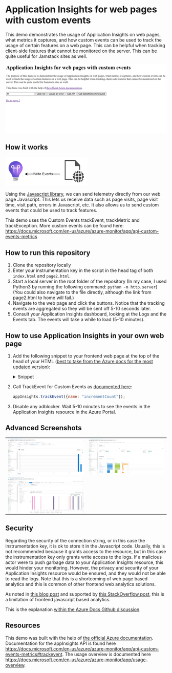 # Application Insights for web pages with custom events

This demo demonstrates the usage of Application Insights on web pages, what metrics it captures, and how custom events can be used to track the usage of certain features on a web page. This can be helpful when tracking client-side features that cannot be monitored on the server. This can be quite useful for Jamstack sites as well.

![Screenshot of Web Application built for the demo](./images/2022-02-17-23-22-28.png)


## How it works

![Client application writes to Azure Application Insights](./images/small_graph.png)

Using the [Javascript library](https://docs.microsoft.com/en-us/azure/azure-monitor/app/javascript), we can send telemetry directly from our web page Javascript. This lets us receive data such as page visits, page visit time, visit path, errors in Javascript, etc. It also allows us to send custom events that could be used to track features.

This demo uses the Custom Events trackEvent, trackMetric and trackException. More custom events can be found here: https://docs.microsoft.com/en-us/azure/azure-monitor/app/api-custom-events-metrics

## How to run this repository

1. Clone the repository locally
2. Enter your instrumentation key in the script in the head tag of both `index.html` and `page2.html`.
3. Start a local server in the root folder of the repository (In my case, I used Python3 by running the following command: `python -m http.server`) (You could also navigate to the file directly, although the link from page2.html to home will fail.)
4. Navigate to the web page and click the buttons. Notice that the tracking events are aggregated so they will be sent off 5-10 seconds later.
5. Consult your Application Insights dashboard, looking at the Logs and the Events tab. The events will take a while to load (5-10 minutes).

## How to use Application Insights in your own web page

1. Add the following snippet to your frontend web page at the top of the head of your HTML ([best to take from the Azure docs for the most updated version](https://docs.microsoft.com/en-us/azure/azure-monitor/app/javascript#snippet-based-setup)):
    <details>
    <summary>Snippet</summary>

    ```javascript
    <script type="text/javascript">
    !function(T,l,y){var S=T.location,k="script",D="instrumentationKey",C="ingestionendpoint",I="disableExceptionTracking",E="ai.device.",b="toLowerCase",w="crossOrigin",N="POST",e="appInsightsSDK",t=y.name||"appInsights";(y.name||T[e])&&(T[e]=t);var n=T[t]||function(d){var g=!1,f=!1,m={initialize:!0,queue:[],sv:"5",version:2,config:d};function v(e,t){var n={},a="Browser";return n[E+"id"]=a[b](),n[E+"type"]=a,n["ai.operation.name"]=S&&S.pathname||"_unknown_",n["ai.internal.sdkVersion"]="javascript:snippet_"+(m.sv||m.version),{time:function(){var e=new Date;function t(e){var t=""+e;return 1===t.length&&(t="0"+t),t}return e.getUTCFullYear()+"-"+t(1+e.getUTCMonth())+"-"+t(e.getUTCDate())+"T"+t(e.getUTCHours())+":"+t(e.getUTCMinutes())+":"+t(e.getUTCSeconds())+"."+((e.getUTCMilliseconds()/1e3).toFixed(3)+"").slice(2,5)+"Z"}(),iKey:e,name:"Microsoft.ApplicationInsights."+e.replace(/-/g,"")+"."+t,sampleRate:100,tags:n,data:{baseData:{ver:2}}}}var h=d.url||y.src;if(h){function a(e){var t,n,a,i,r,o,s,c,u,p,l;g=!0,m.queue=[],f||(f=!0,t=h,s=function(){var e={},t=d.connectionString;if(t)for(var n=t.split(";"),a=0;a<n.length;a++){var i=n[a].split("=");2===i.length&&(e[i[0][b]()]=i[1])}if(!e[C]){var r=e.endpointsuffix,o=r?e.location:null;e[C]="https://"+(o?o+".":"")+"dc."+(r||"services.visualstudio.com")}return e}(),c=s[D]||d[D]||"",u=s[C],p=u?u+"/v2/track":d.endpointUrl,(l=[]).push((n="SDK LOAD Failure: Failed to load Application Insights SDK script (See stack for details)",a=t,i=p,(o=(r=v(c,"Exception")).data).baseType="ExceptionData",o.baseData.exceptions=[{typeName:"SDKLoadFailed",message:n.replace(/\./g,"-"),hasFullStack:!1,stack:n+"\nSnippet failed to load ["+a+"] -- Telemetry is disabled\nHelp Link: https://go.microsoft.com/fwlink/?linkid=2128109\nHost: "+(S&&S.pathname||"_unknown_")+"\nEndpoint: "+i,parsedStack:[]}],r)),l.push(function(e,t,n,a){var i=v(c,"Message"),r=i.data;r.baseType="MessageData";var o=r.baseData;return o.message='AI (Internal): 99 message:"'+("SDK LOAD Failure: Failed to load Application Insights SDK script (See stack for details) ("+n+")").replace(/\"/g,"")+'"',o.properties={endpoint:a},i}(0,0,t,p)),function(e,t){if(JSON){var n=T.fetch;if(n&&!y.useXhr)n(t,{method:N,body:JSON.stringify(e),mode:"cors"});else if(XMLHttpRequest){var a=new XMLHttpRequest;a.open(N,t),a.setRequestHeader("Content-type","application/json"),a.send(JSON.stringify(e))}}}(l,p))}function i(e,t){f||setTimeout(function(){!t&&m.core||a()},500)}var e=function(){var n=l.createElement(k);n.src=h;var e=y[w];return!e&&""!==e||"undefined"==n[w]||(n[w]=e),n.onload=i,n.onerror=a,n.onreadystatechange=function(e,t){"loaded"!==n.readyState&&"complete"!==n.readyState||i(0,t)},n}();y.ld<0?l.getElementsByTagName("head")[0].appendChild(e):setTimeout(function(){l.getElementsByTagName(k)[0].parentNode.appendChild(e)},y.ld||0)}try{m.cookie=l.cookie}catch(p){}function t(e){for(;e.length;)!function(t){m[t]=function(){var e=arguments;g||m.queue.push(function(){m[t].apply(m,e)})}}(e.pop())}var n="track",r="TrackPage",o="TrackEvent";t([n+"Event",n+"PageView",n+"Exception",n+"Trace",n+"DependencyData",n+"Metric",n+"PageViewPerformance","start"+r,"stop"+r,"start"+o,"stop"+o,"addTelemetryInitializer","setAuthenticatedUserContext","clearAuthenticatedUserContext","flush"]),m.SeverityLevel={Verbose:0,Information:1,Warning:2,Error:3,Critical:4};var s=(d.extensionConfig||{}).ApplicationInsightsAnalytics||{};if(!0!==d[I]&&!0!==s[I]){var c="onerror";t(["_"+c]);var u=T[c];T[c]=function(e,t,n,a,i){var r=u&&u(e,t,n,a,i);return!0!==r&&m["_"+c]({message:e,url:t,lineNumber:n,columnNumber:a,error:i}),r},d.autoExceptionInstrumented=!0}return m}(y.cfg);function a(){y.onInit&&y.onInit(n)}(T[t]=n).queue&&0===n.queue.length?(n.queue.push(a),n.trackPageView({})):a()}(window,document,{
    src: "https://js.monitor.azure.com/scripts/b/ai.2.min.js", // The SDK URL Source
    // name: "appInsights", // Global SDK Instance name defaults to "appInsights" when not supplied
    // ld: 0, // Defines the load delay (in ms) before attempting to load the sdk. -1 = block page load and add to head. (default) = 0ms load after timeout,
    // useXhr: 1, // Use XHR instead of fetch to report failures (if available),
    crossOrigin: "anonymous", // When supplied this will add the provided value as the cross origin attribute on the script tag
    // onInit: null, // Once the application insights instance has loaded and initialized this callback function will be called with 1 argument -- the sdk instance (DO NOT ADD anything to the sdk.queue -- As they won't get called)
    cfg: { // Application Insights Configuration
        instrumentationKey: "INSTRUMENTATION_KEY_HERE", // Replace with your instrumentation key
        /* ...Other Configuration Options... */
    }});
    </script>
    ```
    </details>

2. Call TrackEvent for Custom Events as [documented here](https://docs.microsoft.com/en-us/azure/azure-monitor/app/api-custom-events-metrics#trackevent):

    ```javascript
    appInsights.trackEvent({name: "incrementCount"});
    ```
3. Disable any adblocker. Wait 5-10 minutes to see the events in the Application Insights resource in the Azure Portal.

## Advanced Screenshots 

| | | 
| --- | --- | 
| ![Screenshot of Events tab](./images/2022-02-17-23-35-23.png) | ![Screenshot of Events tab with more details of the custom events](./images/2022-02-17-23-35-49.png) | 
![Kusto Query Screenshot](./images/2022-02-17-23-45-11.png) |

## Security

Regarding the security of the connection string, or in this case the instrumentation key, it is ok to store it in the Javascript code. Usually, this is not recommended because it grants access to the resource, but in this case the instrumentation key only grants write access to the logs. If a malicious actor were to push garbage data to your Application Insights resource, this would hinder your monitoring. However, the privacy and security of your Application Insights resource would be ensured, and they would not be able to read the logs. Note that this is a shortcoming of web page based analytics and this is common of other frontend web analytics solutions.

As noted in [this blog post](https://devblogs.microsoft.com/premier-developer/alternative-way-to-protect-your-application-insights-instrumentation-key-in-javascript/) and supported by [this StackOverflow post](https://stackoverflow.com/questions/27816528/application-insights-security-and-spoofing), this is a limitation of frontend javascript based analytics.

This is the explanation [within the Azure Docs Github discussion](https://github.com/MicrosoftDocs/azure-docs/issues/24287#issuecomment-460831368).

## Resources

This demo was built with the help of [the official Azure documentation](https://docs.microsoft.com/en-us/azure/azure-monitor/app/javascript). Documentation for the appInsights API is found here https://docs.microsoft.com/en-us/azure/azure-monitor/app/api-custom-events-metrics#trackevent. The usage overview is documented here https://docs.microsoft.com/en-us/azure/azure-monitor/app/usage-overview.